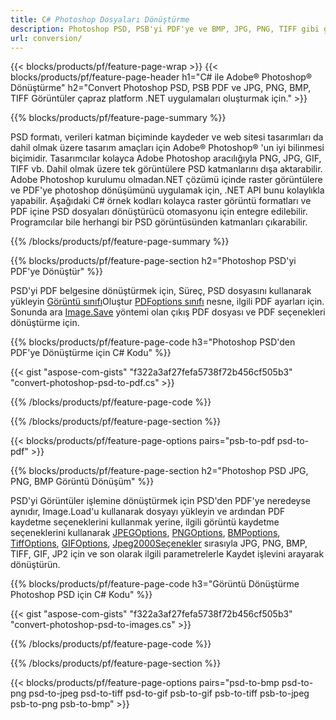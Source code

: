 ```yaml
---
title: C# Photoshop Dosyaları Dönüştürme
description: Photoshop PSD, PSB'yi PDF'ye ve BMP, JPG, PNG, TIFF gibi görüntüleri birkaç satır C# koduyla .NET kütüphanesi aracılığıyla dönüştürün.
url: conversion/
---
```


{{< blocks/products/pf/feature-page-wrap >}}
{{< blocks/products/pf/feature-page-header h1="C# ile Adobe® Photoshop® Dönüştürme" h2="Convert Photoshop PSD, PSB PDF ve JPG, PNG, BMP, TIFF Görüntüler çapraz platform .NET uygulamaları oluşturmak için." >}}

{{% blocks/products/pf/feature-page-summary %}}

PSD formatı, verileri katman biçiminde kaydeder ve web sitesi tasarımları da dahil olmak üzere tasarım amaçları için Adobe® Photoshop® 'un iyi bilinmesi biçimidir. Tasarımcılar kolayca Adobe Photoshop aracılığıyla PNG, JPG, GIF, TIFF vb. Dahil olmak üzere tek görüntülere PSD katmanlarını dışa aktarabilir. Adobe Photoshop kurulumu olmadan.NET çözümü içinde raster görüntülere ve PDF'ye photoshop dönüşümünü uygulamak için, .NET API bunu kolaylıkla yapabilir. Aşağıdaki C# örnek kodları kolayca raster görüntü formatları ve PDF içine PSD dosyaları dönüştürücü otomasyonu için entegre edilebilir. Programcılar bile herhangi bir PSD görüntüsünden katmanları çıkarabilir.


{{% /blocks/products/pf/feature-page-summary %}}

{{% blocks/products/pf/feature-page-section h2="Photoshop PSD'yi PDF'ye Dönüştür" %}}

PSD'yi PDF belgesine dönüştürmek için, Süreç, PSD dosyasını kullanarak yükleyin [Görüntü sınıfı](https://apireference.aspose.com/net/psd/aspose.psd/image)Oluştur [PDFoptions sınıfı](https://apireference.aspose.com/net/psd/aspose.psd.imageoptions/pdfoptions) nesne, ilgili PDF ayarları için. Sonunda ara [Image.Save](https://apireference.aspose.com/net/psd/aspose.psd.image/save/methods/3) yöntemi olan çıkış PDF dosyası ve PDF seçenekleri dönüştürme için.

{{% blocks/products/pf/feature-page-code h3="Photoshop PSD'den PDF'ye Dönüştürme için C# Kodu" %}}

{{< gist "aspose-com-gists" "f322a3af27fefa5738f72b456cf505b3" "convert-photoshop-psd-to-pdf.cs" >}}

{{% /blocks/products/pf/feature-page-code %}}

{{% /blocks/products/pf/feature-page-section %}}

{{< blocks/products/pf/feature-page-options pairs="psb-to-pdf psd-to-pdf" >}}

{{% blocks/products/pf/feature-page-section h2="Photoshop PSD JPG, PNG, BMP Görüntü Dönüşüm" %}}

PSD'yi Görüntüler işlemine dönüştürmek için PSD'den PDF'ye neredeyse aynıdır, Image.Load'u kullanarak dosyayı yükleyin ve ardından PDF kaydetme seçeneklerini kullanmak yerine, ilgili görüntü kaydetme seçeneklerini kullanarak [JPEGOptions](https://apireference.aspose.com/net/psd/aspose.psd.imageoptions/jpegoptions), [PNGOptions](https://apireference.aspose.com/net/psd/aspose.psd.imageoptions/pngoptions),  [BMPoptions](https://apireference.aspose.com/net/psd/aspose.psd.imageoptions/bmpoptions), [TiffOptions](https://apireference.aspose.com/net/psd/aspose.psd.imageoptions/tiffoptions),  [GIFOptions](https://apireference.aspose.com/net/psd/aspose.psd.imageoptions/gifoptions), [Jpeg2000Seçenekler](https://apireference.aspose.com/net/psd/aspose.psd.imageoptions/jpeg2000options) sırasıyla JPG, PNG, BMP, TIFF, GIF, JP2 için ve son olarak ilgili parametrelerle Kaydet işlevini arayarak dönüştürün.


{{% blocks/products/pf/feature-page-code h3="Görüntü Dönüştürme Photoshop PSD için C# Kodu" %}}

{{< gist "aspose-com-gists" "f322a3af27fefa5738f72b456cf505b3" "convert-photoshop-psd-to-images.cs" >}}

{{% /blocks/products/pf/feature-page-code %}}

{{% /blocks/products/pf/feature-page-section %}}

{{< blocks/products/pf/feature-page-options pairs="psd-to-bmp psd-to-png psd-to-jpeg psd-to-tiff psd-to-gif psb-to-gif psb-to-tiff psb-to-jpeg psb-to-png psb-to-bmp" >}}
